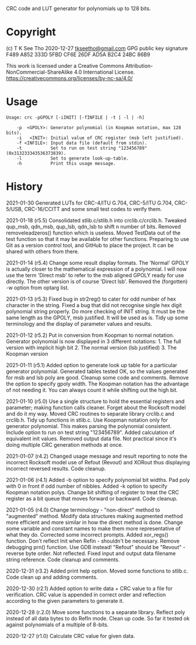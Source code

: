 CRC code and LUT generator for polynomials up to 128 bits.


Copyright
=========
(c) T K See Tho 2020-12-27
tkseetho@gmail.com 
GPG public key signature F489 A852 333D 5FBD CF6E  26DF AD5A B2C4 24BC 86B9

This work is licensed under a Creative Commons Attribution-NonCommercial-ShareAlike 4.0 International License.
https://creativecommons.org/licenses/by-nc-sa/4.0/


Usage
=====
    Usage: crc -pGPOLY [-iINIT] [-fINFILE | -t | -l | -h]

        -p  <GPOLY>: Generator polynomial (in Koopman notation, max 128 bits).
        -i   <INIT>: Initial value of CRC register (msb left justified).
        -f <INFILE>: Input data file (default from stdin).
        -t           Set to run on test string "123456789" (0x313233343536373839).
        -l           Set to generate look-up-table.
        -h           Print this usage message.


History
=======
2021-01-30
    Generated LUTs for CRC-4/ITU G.704, CRC-5/ITU G.704, CRC-5/USB,
    CRC-16/CCITT and some small test codes to verify them.

2021-01-18 (r5.5)
    Consolidated stlib.c/stlib.h into crclib.c/crclib.h.
    Tweaked qup_msb, qdn_msb, qup_lsb, qdn_lsb to shift n number of bits.
    Removed removeleadzeros() function which is useless.
    Moved TestData out of the test function so that it may be available for 
        other functions.
    Preparing to use Git as a version control tool, and GitHub to place
        the project. It can be shared with others from there.

2021-01-14 (r5.4)
    Change some result display formats. The 'Normal' GPOLY is actually closer
        to the mathematical expression of a polynomial. I will now use the
        term 'Direct msb' to refer to the msb aligned GPOLY ready for use
        directly. The other version is of course 'Direct lsb'.
    Removed the (forgotten) -w option from optarg list.

2021-01-13 (r5.3)
    Fixed bug in str2reg() to cater for odd number of hex character in the 
        string.
    Fixed a bug that did not recognise single hex digit polynomial string 
        properly.
    Do more checking of INIT string. It must be the same length as the GPOLY,
        msb justified. It will be used as is.
    Tidy up some terminology and the display of parameter values and results.

2021-01-12 (r5.2)
    Put in conversion from Koopman to normal notation.
    Generator polynomial is now displayed in 3 different notations:
        1. The full version with implicit high bit
        2. The normal version (lsb justified)
        3. The Koopman version

2021-01-11 (r5.1)
    Added option to generate look up table for a particular generator 
        polynomial. Generated tables tested OK, so the values generated for msb
        and lsb poly are good.
    Cleanup some code and comments.
    Remove the option to specify gpoly width. The Koopman notation has the 
        advantage of not needing it. You can always count it while shifting 
        out the high bit.

2021-01-10 (r5.0)
    Use a single structure to hold the essential registers and parameter;
        making function calls cleaner.
    Forget about the Rocksoft model and do it my way.
    Moved CRC routines to separate library crclib.c and crclib.h.
    Tidy up functions in stlib.c.
    Use Koopman notation only for generator polynomial. This makes parsing the
        polynomial consistent.
    Include option to run on test string "123456789".
    Added calculation of equivalent init values.
    Removed output data file. Not practical since it's doing multiple CRC 
        generation methods at once.

2021-01-07 (r4.2)
    Changed usage message and result reporting to note the incorrect Rocksoft
        model use of Refout (Revout) and XORout thus displaying incorrect 
        reversed results.
    Code cleanup.

2021-01-06 (r4.1)
    Added -b option to specify polynomial bit widths.
    Pad poly with 0 in front if odd number of nibbles.
    Added -k option to specify Koopman notation polys.
    Change bit shifting of register to treat the CRC register as a bit queue 
        that moves forward or backward.
    Code cleanup.

2021-01-05 (r4.0)
    Change terminology - "non-direct" method to "augmented" method.
    Modify data structures making augmented method more efficient and more
        similar in how the direct method is done.
    Change some variable and constant names to make them more representative of
        what they do.
    Corrected some incorrect prompts.
    Added xor_regs() function.
    Don't reflect Init when Refin - shouldn't be necessary.
    Remove debugging prn() function. Use GDB instead!
    "Refout" should be "Revout" - reverse byte order. Not reflected.
    Fixed input and output data filename string reference.
    Code cleanup and comments.

2020-12-31 (r3.2)
    Added print help option.
    Moved some functions to stlib.c.
    Code clean up and adding comments.

2020-12-30 (r2.1)
    Added option to write data + CRC value to a file for verification.
    CRC value is appended in correct order and reflection according to the 
        given parameters to generate it.

2020-12-28 (r.2.0)
    Move some functions to a separate library.
    Reflect poly instead of all data bytes to do RefIn mode.
    Clean up code.
    So far it tested ok against polynomials of a multiple of 8-bits.

2020-12-27 (r1.0)
    Calculate CRC value for given data.

